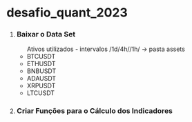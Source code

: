 # desafio_quant_2023

<ol>
<li><h3>Baixar o Data Set</h3>
<ul> Ativos utilizados - intervalos /1d/4h//1h/ -> pasta assets
  <li>BTCUSDT</li>
  <li>ETHUSDT</li>
  <li>BNBUSDT</li>
  <li>ADAUSDT</li>
  <li>XRPUSDT</li>
  <li>LTCUSDT</li>
</ul>
</li>
<li><h3>Criar Funções para o Cálculo dos Indicadores</h3>

</ol>

